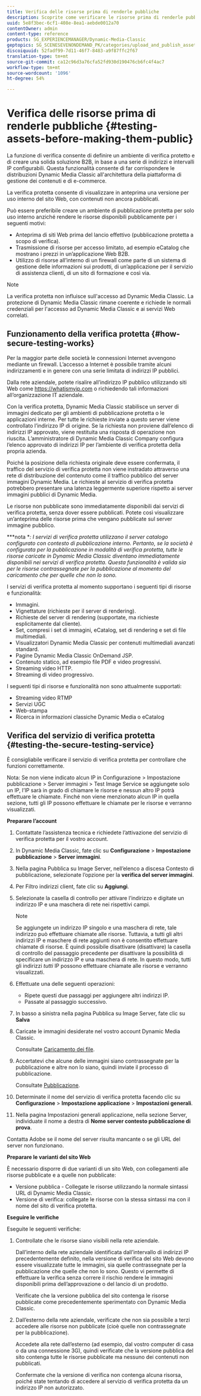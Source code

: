```yaml
---
title: Verifica delle risorse prima di renderle pubbliche
description: Scoprite come verificare le risorse prima di renderle pubbliche.
uuid: 5e8f3bec-6cf1-408e-8ea1-aebde0012a70
contentOwner: admin
content-type: reference
products: SG_EXPERIENCEMANAGER/Dynamic-Media-Classic
geptopics: SG_SCENESEVENONDEMAND_PK/categories/upload_and_publish_assets
discoiquuid: 52fadf99-7d11-46f7-8483-a9f87ffc2f67
translation-type: tm+mt
source-git-commit: ca12c96d3a76cfa52fd930d190476cb6fc4f4ac7
workflow-type: tm+mt
source-wordcount: '1096'
ht-degree: 54%

---
```



# Verifica delle risorse prima di renderle pubbliche {#testing-assets-before-making-them-public}

La funzione di verifica consente di definire un ambiente di verifica protetto e di creare una solida soluzione B2B, in base a una serie di indirizzi e intervalli IP configurabili. Questa funzionalità consente di far corrispondere le distribuzioni Dynamic Media Classic all&#39;architettura della piattaforma di gestione dei contenuti e di e-commerce.

La verifica protetta consente di visualizzare in anteprima una versione per uso interno del sito Web, con contenuti non ancora pubblicati.

Può essere preferibile creare un ambiente di pubblicazione protetta per solo uso interno anziché rendere le risorse disponibili pubblicamente per i seguenti motivi:

* Anteprima di siti Web prima del lancio effettivo (pubblicazione protetta a scopo di verifica).
* Trasmissione di risorse per accesso limitato, ad esempio eCatalog che mostrano i prezzi in un’applicazione Web B2B.
* Utilizzo di risorse all’interno di un firewall come parte di un sistema di gestione delle informazioni sui prodotti, di un’applicazione per il servizio di assistenza clienti, di un sito di formazione e così via.

>[!NOTE]
>
>La verifica protetta non influisce sull&#39;accesso ad Dynamic Media Classic. La protezione di Dynamic Media Classic rimane coerente e richiede le normali credenziali per l&#39;accesso ad Dynamic Media Classic e ai servizi Web correlati.

## Funzionamento della verifica protetta {#how-secure-testing-works}

Per la maggior parte delle società le connessioni Internet avvengono mediante un firewall. L’accesso a Internet è possibile tramite alcuni indirizzamenti e in genere con una serie limitata di indirizzi IP pubblici.

Dalla rete aziendale, potete risalire all’indirizzo IP pubblico utilizzando siti Web come https://whatismyip.com o richiedendo tali informazioni all’organizzazione IT aziendale.

Con la verifica protetta, Dynamic Media Classic stabilisce un server di immagini dedicato per gli ambienti di pubblicazione protetta o le applicazioni interne. Per tutte le richieste inviate a questo server viene controllato l’indirizzo IP di origine. Se la richiesta non proviene dall’elenco di indirizzi IP approvato, viene restituita una risposta di operazione non riuscita. L’amministratore di Dynamic Media Classic Company configura l’elenco approvato di indirizzi IP per l’ambiente di verifica protetta della propria azienda.

Poiché la posizione della richiesta originale deve essere confermata, il traffico del servizio di verifica protetta non viene instradato attraverso una rete di distribuzione del contenuto come il traffico pubblico del server immagini Dynamic Media. Le richieste al servizio di verifica protetta potrebbero presentare una latenza leggermente superiore rispetto ai server immagini pubblici di Dynamic Media.

Le risorse non pubblicate sono immediatamente disponibili dai servizi di verifica protetta, senza dover essere pubblicati. Potete così visualizzare un’anteprima delle risorse prima che vengano pubblicate sul server immagine pubblico.

***nota **: I servizi di verifica protetta utilizzano il server catalogo configurato con contesto di pubblicazione interno. Pertanto, se la società è configurata per la pubblicazione in modalità di verifica protetta, tutte le risorse caricate in Dynamic Media Classic diventano immediatamente disponibili nei servizi di verifica protetta. Questa funzionalità è valida sia per le risorse contrassegnate per la pubblicazione al momento del caricamento che per quelle che non lo sono.*

I servizi di verifica protetta al momento supportano i seguenti tipi di risorse e funzionalità:

<!-- 

Comment Type: remark
Last Modified By: unknown unknown 
Last Modified Date: 

<p>Added videos to list below 9/11/2012. Moved “Render Server requests” from unsupported to supported, listed below on 3/15/2016 as per email from Cynthia March 11, 2016)</p>

 -->

* Immagini.
* Vignettature (richieste per il server di rendering).
* Richieste del server di rendering (supportate, ma richieste esplicitamente dal cliente).
* Set, compresi i set di immagini, eCatalog, set di rendering e set di file multimediali.
* Visualizzatori Dynamic Media Classic per contenuti multimediali avanzati standard.
* Pagine Dynamic Media Classic OnDemand JSP.
* Contenuto statico, ad esempio file PDF e video progressivi.
* Streaming video HTTP.
* Streaming di video progressivo.

I seguenti tipi di risorse e funzionalità non sono attualmente supportati:

* Streaming video RTMP
* Servizi UGC
* Web-stampa
* Ricerca in informazioni classiche Dynamic Media o eCatalog

## Verifica del servizio di verifica protetta {#testing-the-secure-testing-service}

È consigliabile verificare il servizio di verifica protetta per controllare che funzioni correttamente.

Nota: Se non viene indicato alcun IP in Configurazione > Impostazione pubblicazione > Server immagini > Test Image Service
se aggiungete solo un IP, l’IP sarà in grado di chiamare le risorse e nessun altro IP potrà effettuare le chiamate. Finché non viene menzionato alcun IP in quella sezione, tutti gli IP possono effettuare le chiamate per le risorse e verranno visualizzati.

**Preparare l’account**

<!-- 

Comment Type: remark
Last Modified By: unknown unknown 
Last Modified Date: 

<p>RB: Rewrote entire steps under “Prepare your account” 9/10/2012</p>

 -->

1. Contattate l’assistenza tecnica e richiedete l’attivazione del servizio di verifica protetta per il vostro account.
1. In Dynamic Media Classic, fate clic su **Configurazione** > **Impostazione pubblicazione** > **Server immagini**.
1. Nella pagina Pubblica su Image Server, nell’elenco a discesa Contesto di pubblicazione, selezionate l’opzione per la **verifica del server immagini**.
1. Per Filtro indirizzi client, fate clic su **Aggiungi**.
1. Selezionate la casella di controllo per attivare l’indirizzo e digitate un indirizzo IP e una maschera di rete nei rispettivi campi.

   >[!NOTE]
   >
   >Se aggiungete un indirizzo IP singolo e una maschera di rete, tale indirizzo può effettuare chiamate alle risorse. Tuttavia, a tutti gli altri indirizzi IP e maschere di rete aggiunti non è consentito effettuare chiamate di risorse. È quindi possibile disattivare (disattivare) la casella di controllo del passaggio precedente per disattivare la possibilità di specificare un indirizzo IP e una maschera di rete. In questo modo, tutti gli indirizzi *tutti* IP possono effettuare chiamate alle risorse e verranno visualizzati.

1. Effettuate una delle seguenti operazioni:
   * Ripete questi due passaggi per aggiungere altri indirizzi IP.
   * Passate al passaggio successivo.
1. In basso a sinistra nella pagina Pubblica su Image Server, fate clic su **Salva**
1. Caricate le immagini desiderate nel vostro account Dynamic Media Classic.

   Consultate [Caricamento dei file](uploading-files.md#uploading_files).

1. Accertatevi che alcune delle immagini siano contrassegnate per la pubblicazione e altre non lo siano, quindi inviate il processo di pubblicazione.

   Consultate [Pubblicazione](publishing-files.md#publishing_files).

1. Determinate il nome del servizio di verifica protetta facendo clic su **Configurazione** > **Impostazione applicazione** > **Impostazioni generali**.
1. Nella pagina Impostazioni generali applicazione, nella sezione Server, individuate il nome a destra di **Nome server contesto pubblicazione di prova**.

Contatta  Adobe se il nome del server risulta mancante o se gli URL del server non funzionano.

**Preparare le varianti del sito Web**

È necessario disporre di due varianti di un sito Web, con collegamenti alle risorse pubblicate e a quelle non pubblicate:

* Versione pubblica - Collegate le risorse utilizzando la normale sintassi URL di Dynamic Media Classic.
* Versione di verifica: collegate le risorse con la stessa sintassi ma con il nome del sito di verifica protetta.

**Eseguire le verifiche**

Eseguite le seguenti verifiche:

1. Controllate che le risorse siano visibili nella rete aziendale.

   Dall’interno della rete aziendale identificata dall’intervallo di indirizzi IP precedentemente definito, nella versione di verifica del sito Web devono essere visualizzate tutte le immagini, sia quelle contrassegnate per la pubblicazione che quelle che non lo sono. Questo vi permette di effettuare la verifica senza correre il rischio rendere le immagini disponibili prima dell’approvazione o del lancio di un prodotto.

   Verificate che la versione pubblica del sito contenga le risorse pubblicate come precedentemente sperimentato con Dynamic Media Classic.

1. Dall’esterno della rete aziendale, verificate che non sia possibile a terzi accedere alle risorse non pubblicate (cioè quelle non contrassegnate per la pubblicazione).

   Accedete alla rete dall’esterno (ad esempio, dal vostro computer di casa o da una connessione 3G), quindi verificate che la versione pubblica del sito contenga tutte le risorse pubblicate ma nessuno dei contenuti non pubblicati.

   Confermate che la versione di verifica non contenga alcuna risorsa, poiché state tentando di accedere al servizio di verifica protetta da un indirizzo IP non autorizzato.

